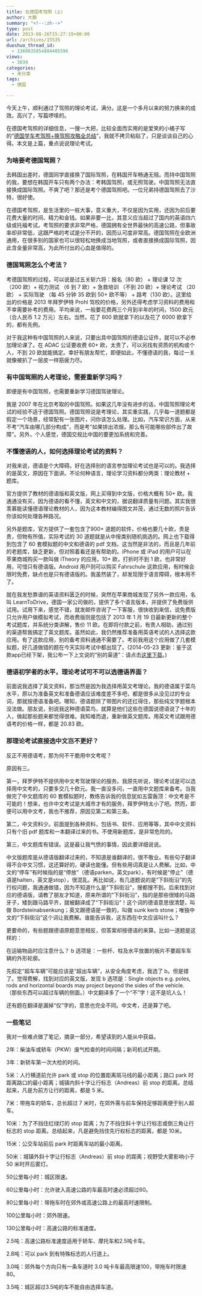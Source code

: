 ```yaml
---
title: 在德国考驾照（上）
author: 大鹏
summary: "<!--:zh-->"
type: post
date: 2013-08-26T15:27:19+00:00
url: /archives/15535
duoshuo_thread_id:
  - 1360835854884405596
views:
  - 3039
categories:
  - 未分类
tags:
  - 德国

---
```

<!--:zh-->

今天上午，顺利通过了驾照的理论考试，满分。这是一个多月以来的努力换来的成效。高兴了，写篇啰嗦的。

在德国考驾照的详细信息，一搜一大把，比较全面而实用的是爱笑的小橘子写的“[德国学车考驾照+换驾照攻略全总结][1]”，我就不拷贝粘贴了，只是谈谈自己的心得。本文是上篇，重点说说理论考试。

### 为啥要考德国驾照？

去韩国出差时，德国同学直接换了国际驾照，在韩国开车畅通无阻。而持中国驾照的我，要想在韩国开车只有两个办法：考韩国驾照，或无照驾驶。中国驾照无法直接换成国际驾照。不爽了吧？那还是考个德国驾照吧。一位兄弟持德国驾照去了沙特，很好使。

在德国考驾照，是生活里的一桩大事，意义重大，不仅是因为实用，还因为前后要花费大量的时间、精力和金钱。如果非要一比，其意义应当超过了国内的英语四六级或托福考试。考驾照的要求非常严格，德国拥有全世界最快的高速公路，但事故率却非常低，这跟严格的考试是分不开的，因而认可度非常高。德国驾照在全欧洲通用，在很多别的国家也可以很轻松地换成当地驾照，或者直接换成国际驾照，因此含金量非常高，为此所付出的心血是值得的。

### 德国驾照怎么个考法？

<!--:-->

<!--more-->

<!--:zh-->

考德国驾照的过程，可以说是过五关斩六将：报名（80 欧） + 理论课 12 次 （200 欧）+ 视力测试 （6 到 7 欧）+ 急救培训 （不到 20 欧）+ 理论考试 （20 欧） + 实际驾驶 （每 45 分钟 35 欧到 50+ 欧不等） + 路考（130 欧）。这里给出的价格是 2013 年拜罗伊特 Prohl 驾校的价格，另外还得考虑学习资料的费用和不幸需要补考的费用。平均来说，一般要花费两三个月到半年的时间，1500 欧元（合人民币 1.2 万元）左右。当然，花了 800 欧就拿下的以及花了 6000 欧拿下的，都有先例。

对于我这种有中国驾照的人来说，只要出具中国驾照的德语公证件，就可以不必参加理论课了。在 ADAC 公证要收费 60+ 欧，太贵了，可以另找有资质的机构或个人，不到 20 欧就能搞定。幸好有朋友帮忙，即便如此，不懂德语的我，每过一关就像被扒了一层皮一样筋疲力尽。

### 有中国驾照的人考理论，需要重新学习吗？

即便是有中国驾照，也需要重新学习德国驾驶理论。

我是 2007 年在北京考取的中国驾照。如果这几年没有进步的话，中国驾照理论考试的经验不适于德国驾照。德国驾照说是考理论，其实重实践，几乎每一道题都是假定一个场景，经常配有一张图片，问你该怎么处理。比如，汽车常识方面，从来不考“汽车由哪几部分构成”，而是考“如果排出浓烟，那么有可能哪些部件出了故障”。另外，个人感觉，德国交规比中国的要更加系统和完善。

### 不懂德语的人，如何选择理论考试的资料？

对我来说，德语是个大障碍。好在选择别的语言参加理论考试也是可以的。我选择的是英文，原因在下面讲。不论何种语言，理论学习资料都分两类：理论教材 + 题库。

官方提供了教材的德语版和英文版，网上买得到中文版，价格大概有 50+ 欧。我通通没有买，因为德语的看不懂，英文和中文的，据说翻译质量有问题。其实我很羡慕能读懂德语理论教材的人，因为这本教材编得图文并茂，通过无数的照片告诉你该如何处理各种路况。

另外是题库，官方提供了一套包含了900+ 道题的软件，价格也要几十欧，贵是贵，但物有所值，实际考试的 30 道题就是从中按类别随机挑选的。网上也下载得到包含了 60 套模拟题的中文和德语的 pdf 文档，这当然是非法的，而且是几年前的老题库，缺乏更新，但对照着看还是有帮助的。iPhone 或 iPad 的用户可以在苹果商城购买一款叫做 iTheory 的应用，10+ 欧，打折时不到 1 欧，也非常好用，可惜只有德语版。Android 用户则可以购买 Fahrschule 这款应用，有时候会限时免费，缺点也是只有德语版的。我虽然装了，却发现限于语言障碍，根本用不了。

就在我发愁靠谱的英语资料匮乏的时候，突然在苹果商城发现了另外一款应用，名叫 LearnToDrive，德国一家公司做的，提供了多个语言版本，并提供了免费版供试用。试用下来，感觉不错，就发邮件咨询了一下客服，很快收到来信，说免费版只允许用户做模拟考试，而收费版则是包括了 2013 年 1 月 19 日最新更新的整个考试题库，并系统分类讲解，售价 11 欧。在即将付款之前，有贵人相助，通过别的渠道帮我搞定了英文题库。虽然如此，我仍然推荐准备用英语考试的人选择这款应用。有了这款应用，别的备考资料通通不需要了。考前我用这个应用做了几套模拟题，好几道做错的题在今天实际考试中都出现了。(2014-05-23 更新：鉴于这款app已经下架，我公布一下上文说的“别的渠道”：请点击[这里下载][2]。)

### 德语初学者的水平，理论考试可不可以选德语界面？

前面说我选择了英文资料，那当然是因为我选择用英文考理论。我的德语属于菜鸟水平，原以为准备英文和准备德语应该难度差不多吧，都是很多从没见过的专业词，那就按德语准备吧。哪知，德语题除了带图片的还扛得住，那些纯文字题根本没法做。朋友说，别说我这种德语菜鸟，就算是他们这些在德国说德语说了十年的人，做起那些题来都觉得很难。我知难而退，重新做英文题库。用英文考试跟用德语考的价格一样，都是 20.83 欧。

### 那理论考试直接选中文岂不更好？

反正不用德语考，那为何不干脆用中文考呢？

原因有三。

第一，拜罗伊特不提供用中文考驾驶理论的服务。我原先听说，理论考试是可以选择用中文考的，只要多交几十欧元。我一直没多问，一直用中文题库来备考。当我做完了中文题库的 60 套模拟题时，教练告诉我的信息犹如五雷轰顶：中文考是不可能的！想来，也许中文考试是大城市才有的服务，拜罗伊特太小了吧。然而，即便可以用中文考，我也不推荐，原因见第二和第三条。

第二，中文资料少。前面提到各种资料，包括书、软件、应用等等，其中中文资料只有个旧 pdf 题库和一本翻译过来的书。不使用新题库，是非常危险的。

第三，中文题库有错误。这是最让我气愤的事情，因此要详细说说。

中文版题库是从德语版翻译过来的，不知道是谁翻译的，很不敬业。有些句子翻译得不合中文习惯，这还算好的，硬读也能懂。但有些用词真是让人费解。比如，中文的“停车”有时候指的是“停放”（德语parken，英文park），有时候是“停止”（德语是halten，英文是stop），很混乱。再比如说，有几道题说的是“下斜街沿”的先行权问题，我通通做错，因为不知道什么是“下斜街沿”，搜都搜不到。后来找到对应的德语版，请教了朋友才知道，原来所谓的“下斜街沿”，指的是那些很矮的马路牙子，矮到跟马路平齐，就被翻译成了“下斜街沿”！这个词的德语意思很清楚，叫做 Bordsteinabsenkung；英文跟德语是一致的，叫做 sunk kerb stone；唯独中文的“下斜街沿”这个词让我费解。谁能告诉我，这东西在中文应该叫什么？

更要命的，有些题跟德语原题意思相反，但答案却按德语的来算。比如一道题是这样的：

在运输物品时应注意什么？ b 选项是：一些杆、柱及水平放置的板片不要超车车辆的外形轮廓。

先假定“超车车辆”可能应该是“超出车辆”，从安全角度考虑，我选了 b。但是错了。觉得费解，找到对应的英文版，发现 b 选项是：Single objects e.g. poles, rods and horizontal boards may project beyond the sides of the vehicle. （那些东西可以超过车辆的侧面。）中文翻译多了一个“不”字！这不是坑人么！

还有题在翻译是漏掉“仅”字的，意思也完全不同。中文考，还是算了吧。

### 一些笔记

我对一些难点做了笔记，摘录一部分，希望读到的人能从中获益。

2年：柴油车或轿车（PKW）废气检查的时间间隔；新司机试开期。

3年：新轿车第一次大检的时间。

5米：人行横道前允许 park 或 stop 的位置距离斑马线的最小距离；路口 park 时距离路口的最小距离；城镇内斜十字让行标志（Andreas）前 stop 的距离。总结起来，凡是为前方让行的距离，都是 5 米。

7米：带拖车的轿车，总长超过 7 米时，在郊外需与前车保持足够距离便于别人超车。

10米：为了不挡住红绿灯的 stop 距离；为了不挡住斜十字让行标志或倒三角让行标志的 stop 距离。总结起来，凡是避免挡住先行权标志的距离，都是 10米。

15米：公交车站前后 park 时距离车站的最小距离。

50米：城镇外斜十字让行标志（Andreas）前 stop 的距离；视野受大雾影响小于 50 米时开后雾灯。

50公里每小时：城区限速。

60公里每小时：允许驶入高速公路的车最高时速必须超过60。

80公里每小时：带拖车时在郊外或高速公路上的最高时速限制。

100公里每小时：郊外限速。

130公里每小时：高速公路的标准速度。

2&#46;5吨：高速公路标准速度适用于轿车、摩托车和2.5吨卡车。

2&#46;8吨：可以 park 到有特殊标志的人行道上。

3&#46;0吨：郊外每个方向只有一条车道时 3.0 吨卡车最高限速100，带拖车时限速80。

3&#46;5吨：城区超过3.5吨的车不能自由选择车道。

<!--:-->

 [1]: http://blog.sina.com.cn/s/blog_65eafe210102dtui.html
 [2]: https://drive.google.com/drive/folders/0B26r-rNlpfcqRzJDSzZ4bmhWbU0?usp=sharing
